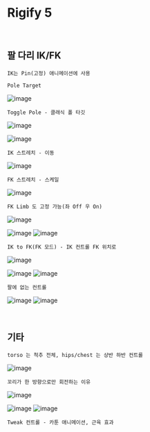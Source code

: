 Rigify 5
===============

<br>

팔 다리 IK/FK 
-------------

```
IK는 Pin(고정) 애니메이션에 사용
```

`Pole Target`

![image](https://user-images.githubusercontent.com/30430227/139038572-f75c9c5b-6b64-4483-9eb9-120565f398a0.png)

`Toggle Pole - 클래식 폴 타깃`

![image](https://user-images.githubusercontent.com/30430227/139038711-b763b2c4-78a6-4121-a68d-01fadbe8f4dd.png)

![image](https://user-images.githubusercontent.com/30430227/139040802-d83208a8-92bc-4d1e-ab27-43501cffcb71.png)

`IK 스트레치 - 이동`

![image](https://user-images.githubusercontent.com/30430227/139038890-78552b11-f0e7-4cf8-8fd6-4bf5d527fc82.png)

`FK 스트레치 - 스케일`

![image](https://user-images.githubusercontent.com/30430227/139041151-2bb3dc49-98c0-44d5-a746-0ac5b49ada39.png)

`FK Limb 도 고정 가능(좌 Off 우 On)`

![image](https://user-images.githubusercontent.com/30430227/139041659-20bb7452-4cf7-4b6b-bd8d-446a80295f42.png)

![image](https://user-images.githubusercontent.com/30430227/139041564-1bfd6034-d32f-4aca-b98f-faefa730672b.png)
![image](https://user-images.githubusercontent.com/30430227/139041713-f07e6ca7-db16-4e65-82e6-4e1aafca9f41.png)

`IK to FK(FK 모드) - IK 컨트롤 FK 위치로`

![image](https://user-images.githubusercontent.com/30430227/139042487-9ee81f72-6e4f-427c-a437-84c82a314ab0.png)

![image](https://user-images.githubusercontent.com/30430227/139042436-e13d5158-7c48-4e00-9fbe-acba7b78799d.png)
![image](https://user-images.githubusercontent.com/30430227/139042519-11422d39-b6f4-4d4d-894b-c0585e4d4acd.png)

`팔에 없는 컨트롤`

![image](https://user-images.githubusercontent.com/30430227/139043193-0aff57b1-4564-4e5b-96b0-444e28a0f257.png)
![image](https://user-images.githubusercontent.com/30430227/139043274-00436c81-b92f-4766-9db3-1f1aff0aa81f.png)


<br>

기타 
------

`torso 는 척추 전체, hips/chest 는 상반 하반 컨트롤`

![image](https://user-images.githubusercontent.com/30430227/139045135-795624a4-6b29-4e75-8366-99b24fdacc7a.png)

`꼬리가 한 방향으로만 회전하는 이유`

![image](https://user-images.githubusercontent.com/30430227/139045388-aabfd963-edc5-4f2d-80bf-5d15f16530c8.png)

![image](https://user-images.githubusercontent.com/30430227/139045693-18cdb7b4-ab51-4a0c-bab6-63e85a365185.png)
![image](https://user-images.githubusercontent.com/30430227/139045807-2092513d-6631-421b-a576-5eaaff156aa9.png)

`Tweak 컨트롤 - 카툰 애니메이션, 근육 효과`

